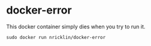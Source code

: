 docker-error
============

This docker container simply dies when you try to run it.

```
sudo docker run nricklin/docker-error
```
